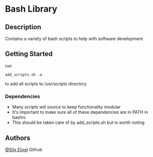 # Bash Library

## Description

Contains a variety of bash scripts to help with software development

## Getting Started
run 

    add_scripts.sh -a

to add all scripts to /usr/scripts directory

### Dependencies

* Many scripts will source to keep functionality modular
* It's important to make sure all of these dependencies are in PATH in bashrc
* This should be taken care of by add_scripts.sh but is worth noting

## Authors

[@Slix Elixel](https://github.com/Repo-Factory/) Github
